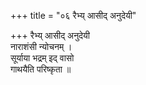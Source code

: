 +++
title = "०६ रैभ्य् आसीद् अनुदेयी"

+++
रैभ्य् आसीद् अनुदेयी  
नाराशंसी न्योचनम् ।  
सूर्याया भद्रम् इद् वासो  
गाथयैति परिष्कृता ॥